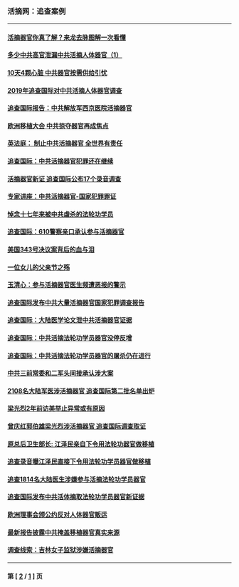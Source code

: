 ### 活摘网：追查案例
---
#### [活摘器官你真了解？来龙去脉图解一次看懂](../../pages/nf5880/n13013820.md?01190430) 
#### [多少中共高官泄漏中共活摘人体器官（1）](../../pages/nf5880/n12671234.md?01190430) 
#### [10天4颗心脏 中共器官按需供给引忧](../../pages/nf5880/n12326366.md?01190430) 
#### [2019年追查国际对中共活摘人体器官调查](../../pages/nf5880/n11917733.md?01190430) 
#### [追查国际报告：中共解放军西京医院活摘器官](../../pages/nf5880/n11838359.md?01190430) 
#### [欧洲移植大会 中共掠夺器官再成焦点](../../pages/nf5880/n11538883.md?01190430) 
#### [英法庭： 制止中共活摘器官 全世界有责任](../../pages/nf5880/n11330691.md?01190430) 
#### [追查国际：中共活摘器官犯罪还在继续](../../pages/nf5880/n11218301.md?01190430) 
#### [活摘器官新证 追查国际公布17个录音调查](../../pages/nf5880/n10897744.md?01190430) 
#### [专家讲座：中共活摘器官-国家犯罪罪证](../../pages/nf5880/n8828153.md?01190430) 
#### [悼念十七年来被中共虐杀的法轮功学员](../../pages/nf5880/n8124823.md?01190430) 
#### [追查国际：610警察亲口承认参与活摘器官](../../pages/nf5880/n8109067.md?01190430) 
#### [美国343号决议案背后的血与泪](../../pages/nf5880/n8020684.md?01190430) 
#### [一位女儿的父亲节之殇](../../pages/nf5880/n8014122.md?01190430) 
#### [玉清心：参与活摘器官医生频遭恶报的警示](../../pages/nf5880/n4637546.md?01190430) 
#### [追查国际发布中共大量活摘器官国家犯罪调查报告](../../pages/nf5880/n4613428.md?01190430) 
#### [追查国际：大陆医学论文泄中共活摘器官证据](../../pages/nf5880/n4608794.md?01190430) 
#### [追查国际：中共活摘法轮功学员器官没停反增](../../pages/nf5880/n4584075.md?01190430) 
#### [追查国际：中共活摘法轮功学员器官的屠杀仍在进行](../../pages/nf5880/n4299154.md?01190430) 
#### [中共三前常委和二军头间接承认涉大案](../../pages/nf5880/n4286244.md?01190430) 
#### [2108名大陆军医涉活摘器官 追查国际第二批名单出炉](../../pages/nf5880/n4284769.md?01190430) 
#### [梁光烈2年前访美举止异常或有原因](../../pages/nf5880/n4279686.md?01190430) 
#### [曾庆红郭伯雄梁光烈涉活摘器官 追查国际调查取证](../../pages/nf5880/n4278462.md?01190430) 
#### [原总后卫生部长: 江泽民亲自下令用法轮功器官做移植](../../pages/nf5880/n4263864.md?01190430) 
#### [追查录音曝江泽民直接下令用法轮功学员器官做移植](../../pages/nf5880/n4261268.md?01190430) 
#### [追查1814名大陆医生涉嫌参与活摘法轮功学员器官](../../pages/nf5880/n4259055.md?01190430) 
#### [追查国际发布中共活体摘取法轮功学员器官新证据](../../pages/nf5880/n4258255.md?01190430) 
#### [欧洲理事会颁公约反对人体器官贩运](../../pages/nf5880/n4206955.md?01190430) 
#### [最新报告披露中共掩盖移植器官真实来源](../../pages/nf5880/n4140084.md?01190430) 
#### [调查线索：吉林女子监狱涉嫌活摘器官](../../pages/nf5880/n4044366.md?01190430) 

---
#### 第 [ [2](./2.md?01190430) / [1](./1.md?01190430) ] 页
